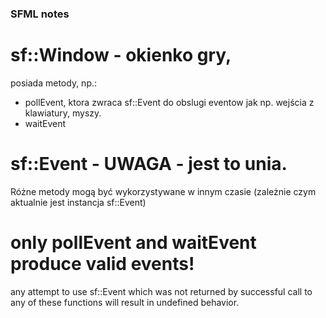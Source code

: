 ### SFML notes

# sf::Window - okienko gry, 
posiada metody, np.:
- pollEvent, ktora zwraca sf::Event do obslugi eventow jak np. wejścia z klawiatury, myszy.
- waitEvent

# sf::Event - UWAGA - jest to unia. 
Różne metody mogą być wykorzystywane w innym czasie (zależnie czym aktualnie jest instancja sf::Event) 

# only pollEvent and waitEvent produce valid events! 
any attempt to use sf::Event which was not returned by successful call to any of these functions will result in undefined behavior.

